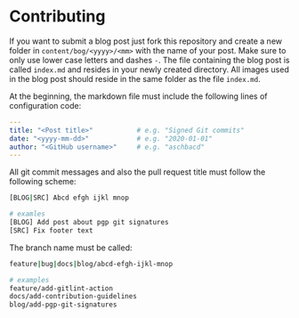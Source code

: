# Contributing

If you want to submit a blog post just fork this repository and create a new folder in
`content/bog/<yyyy>/<mm>` with the name of your post. Make sure to only use lower case letters and
dashes `-`. The file containing the blog post is called `index.md` and resides in your newly
created directory. All images used in the blog post should reside in the same folder as the file
`index.md`.

At the beginning, the markdown file must include the following lines of configuration code:

```yaml
---
title: "<Post title>"           # e.g. "Signed Git commits"
date: "<yyyy-mm-dd>"            # e.g. "2020-01-01"
author: "<GitHub username>"     # e.g. "aschbacd"
---
```

All git commit messages and also the pull request title must follow the following scheme:

```bash
[BLOG|SRC] Abcd efgh ijkl mnop

# examles
[BLOG] Add post about pgp git signatures
[SRC] Fix footer text
```

The branch name must be called:

```bash
feature|bug|docs|blog/abcd-efgh-ijkl-mnop

# examples
feature/add-gitlint-action
docs/add-contribution-guidelines
blog/add-pgp-git-signatures
```
